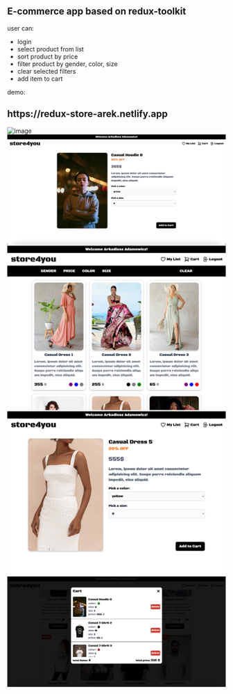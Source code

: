 <h2>E-commerce app based on redux-toolkit</h2>
user can:

<ul>
<li>login</li>
<li>select product from list</li>
<li>sort product by price</li>
<li>filter product by gender, color, size</li>
<li>clear selected filters</li>
<li>add item to cart</li>
</ul>

demo:

<h2>https://redux-store-arek.netlify.app</h2>
<img width="600" alt="image" src="./src/assets/images/Store4.png">
<br>
<img width="600" alt="image" src="./src/assets/images/Store1.png">
<br>
<img width="600" alt="image" src="./src/assets/images/Store5.png">
<br>
<img width="600" alt="image" src="./src/assets/images/Store3.png">
<br>
<img width="600" alt="image" src="./src/assets/images/Store2.png">
<br>
